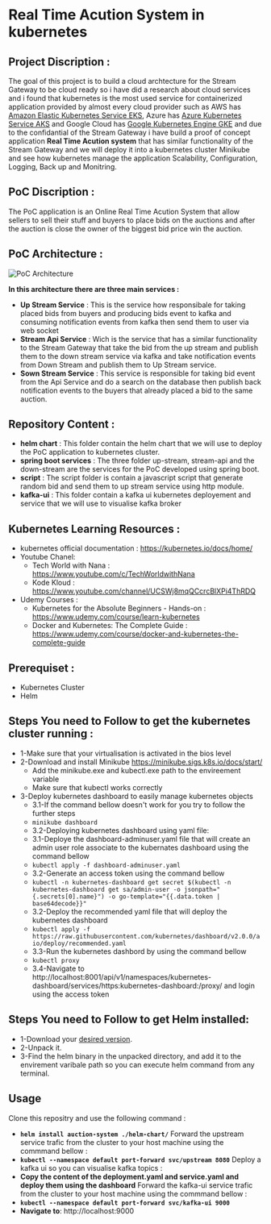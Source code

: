 # Real Time Acution System in kubernetes
## Project Discription :
The goal of this project is to build a cloud archtecture for the Stream Gateway to be cloud ready so i have did a research about cloud services and i found that kubernetes is the most used service for containerized application provided by almost every cloud provider such as AWS has [Amazon Elastic Kubernetes Service EKS](https://aws.amazon.com/eks/), Azure has [Azure Kubernetes Service AKS](https://azure.microsoft.com/en-in/services/kubernetes-service/) and Google Cloud has [Google Kubernetes Engine GKE](https://cloud.google.com/kubernetes-engine) and due to the confidantial of the Stream Gateway i have build a proof of concept application **Real Time Acution system** that has similar functionality of the Stream Gateway and we will deploy it into a kubernetes cluster Minikube and see how kubernetes manage the application Scalability, Configuration, Logging, Back up and Monitring.

## PoC Discription :
The PoC application is an Online Real Time Acution System that allow sellers to sell their stuff and buyers to place bids on the auctions and after the auction is close the owner of the biggest bid price win the auction.
## PoC Architecture :
![PoC Architecture](https://user-images.githubusercontent.com/40581620/114798457-4b0c9f00-9d8d-11eb-83c4-16a5a88f9330.png)

**In this architecture there are three main services :**
* **Up Stream Service** : This is the service how responsibale for taking placed bids from buyers and producing bids event to kafka and consuming notification events from kafka then send them to user via web socket
* **Stream Api Service** : Wich is the service that has a similar functionality to the Stream Gateway that take the bid from the up stream and publish them to the down stream service via kafka and take notification events from Down Stream and publish them to Up Stream service.
* **Sown Stream Service** : This service is responsible for taking bid event from the Api Service and do a search on the database then publish back notification events to the buyers that already placed a bid to the same auction.
## Repository Content :
* **helm chart** :
This folder contain the helm chart that we will use to deploy the PoC application to kubernetes cluster.
* **spring boot services** :
The three folder up-stream, stream-api and the down-stream are the services for the PoC developed using spring boot.
* **script** :
The script folder is contain a javascript script that generate random bid and send them to up stream service using http module.
* **kafka-ui** :
This folder contain a kafka ui kubernetes deployement and service that we will use to visualise kafka broker
## Kubernetes Learning Resources :
* kubernetes official documentation : https://kubernetes.io/docs/home/
* Youtube Chanel:
  * Tech World with Nana : https://www.youtube.com/c/TechWorldwithNana
  * Kode Kloud : https://www.youtube.com/channel/UCSWj8mqQCcrcBlXPi4ThRDQ
* Udemy Courses :
  * Kubernetes for the Absolute Beginners - Hands-on : https://www.udemy.com/course/learn-kubernetes
  * Docker and Kubernetes: The Complete Guide : https://www.udemy.com/course/docker-and-kubernetes-the-complete-guide

## Prerequiset :
* Kubernetes Cluster
* Helm
## Steps You need to Follow to get the kubernetes cluster running :
* 1-Make sure that your virtualisation is activated in the bios level
* 2-Download and install Minikube https://minikube.sigs.k8s.io/docs/start/
  * Add the minikube.exe and kubectl.exe path to the envireement variable
  * Make sure that kubectl works correctly
* 3-Deploy kubernetes dashboard to easily manage kubernetes objects
  * 3.1-If the command bellow doesn't work for you try to follow the further steps
  * ```minikube dashboard```
  * 3.2-Deploying kubernetes dashboard using yaml file:
  * 3.1-Deploye the dashboard-adminuser.yaml file that will create an admin user role associate to the kubernates dashboard using the command bellow
  * ```kubectl apply -f dashboard-adminuser.yaml```
  * 3.2-Generate an access token using the command bellow
  * ```kubectl -n kubernetes-dashboard get secret $(kubectl -n kubernetes-dashboard get sa/admin-user -o jsonpath="{.secrets[0].name}") -o go-template="{{.data.token |    base64decode}}"```
  * 3.2-Deploy the recommended yaml file that will deploy the kubernetes dashboard
  * ```kubectl apply -f https://raw.githubusercontent.com/kubernetes/dashboard/v2.0.0/aio/deploy/recommended.yaml```
  * 3.3-Run the kubernetes dashbord by using the command bellow
  * ```kubectl proxy```
  * 3.4-Navigate to http://localhost:8001/api/v1/namespaces/kubernetes-dashboard/services/https:kubernetes-dashboard:/proxy/ and login using the access token
## Steps You need to Follow to get Helm installed:
* 1-Download your [desired version](https://github.com/helm/helm/releases).
* 2-Unpack it.
* 3-Find the helm binary in the unpacked directory, and add it to the envirement varibale path so you can execute helm command from any terminal.
## Usage
Clone this repositry and use the following command :
* **```helm install auction-system ./helm-chart/```**
Forward the upstream service trafic from the cluster to your host machine using the commmand bellow :
* **```kubectl --namespace default port-forward svc/upstream 8080```**
Deploy a kafka ui so you can visualise kafka topics :
* **Copy the content of the deployment.yaml and service.yaml and deploy them using the dashboard**
Forward the kafka-ui service trafic from the cluster to your host machine using the commmand bellow :
* **```kubectl --namespace default port-forward svc/kafka-ui 9000```**
* **Navigate to**: http://localhost:9000
